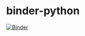 # binder-python
[![Binder](https://mybinder.org/badge_logo.svg)](https://mybinder.org/v2/gh/Scheggetta/binder-python/HEAD?urlpath=tree)